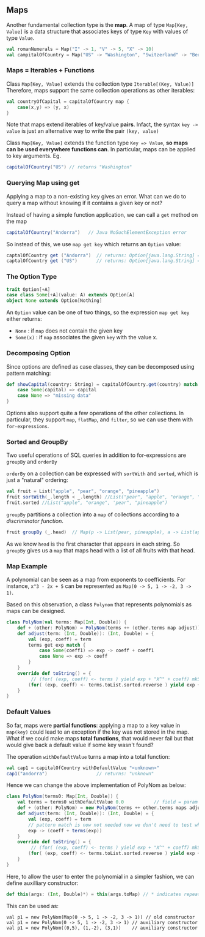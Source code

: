 ## Maps

Another fundamental collection type is the **map**.
A map of type `Map[Key, Value]` is a data structure that associates keys of type `Key` with values of type `Value`.

```scala
val romanNumerals = Map("I" -> 1, "V" -> 5, "X" -> 10)                       // Map of type [String, Int]
val campitalOfCountry = Map("US" -> "Washington", "Switzerland" -> "Bern")   // Map of type [String, String]
```

### Maps = Iterables + Functions

Class `Map[Key, Value]` extends the collection type `Iterable[(Key, Value)]` Therefore, maps support the same collection operations as other iterables:
```scala
val countryOfCapital = capitalOfCountry map {
    case(x,y) => (y, x)
}
```
Note that maps extend iterables of key/value **pairs**. Infact, the syntax `key -> value` is just an alternative way to write the pair `(key, value)`

Class `Map[Key, Value]` extends the function type `Key => Value`, **so maps can be used everywhere functions can**. In particular, maps can be applied to key arguments. Eg.
```scala
capitalOfCountry("US") // returns "Washington"
```

### Querying Map using get
Applying a map to a non-existing key gives an error. What can we do to query a map without knowing if it contains a given key or not?

Instead of having a simple function application, we can call a `get` method on the map

```scala
capitalOfCountry("Andorra")   // Java NoSuchElementException error
```
So instead of this, we use `map get key` which returns an `Option` value:
```scala
captalOfCountry get ("Andorra")  // returns: Option[java.lang.String] = None
captalOfCountry get ("US")       // returns: Option[java.lang.String] = Some(Washington)
```

### The Option Type
```scala
trait Option[+A]
case class Some[+A](value: A) extends Option[A]
object None extends Option[Nothing]
```
An `Option` value can be one of two things, so the expression `map get key` either returns:
* `None`    : if `map` does not contain the given key
* `Some(x)` : if `map` associates the given `key` with the value x.

### Decomposing Option

Since options are defined as case classes, they can be decomposed using pattern matching:
```scala
def showCapital(country: String) = capitalOfCountry.get(country) match {
    case Some(capital) => capital
    case None => "missing data"
}
```
Options also support quite a few operations of the other collections. In particular, they support `map`, `flatMap`, and `filter`, so we can use them with `for-expressions`.

### Sorted and GroupBy

Two useful operations of SQL queries in addition to for-expressions are `groupBy` and `orderBy`

`orderBy` on a collection can be expressed with `sortWith` and `sorted`, which is just a "natural" ordering:

```scala
val fruit = List("apple", "pear", "orange", "pineapple")
fruit sortWith(_.length < _.length) //List("pear", "apple", "orange", "pineapple")
fruit.sorted //List("apple", "orange", 'pear", "pineapple")
```

`groupBy` partitions a collection into a `map` of collections according to a _discriminator function_. 

```scala
fruit groupBy (_.head)  // Map(p -> List(pear, pineapple), a -> List(apple), o -> List(orange))
```
As we know `head` is the first character that appears in each string. So `groupBy` gives us a `map` that maps head with a list of all fruits with that head.

### Map Example
A polynomial can be seen as a map from exponents to coefficients. For instance, `x^3 - 2x + 5` can be represented as `Map(0 -> 5, 1 -> -2, 3 -> 1)`.

Based on this observation, a class `Polynom` that represents polynomials as maps can be designed. 
```scala
class PolyNom(val terms: Map[Int, Double]) {
    def + (other: PolyNom) = PolyNom(terms ++ (other.terms map adjust)) // maps concatenated using ++ and wrapped as PolyNom. Then maps.adjust is called as the previous part only concatenates, does not add values with same coeffecients.
    def adjust(term: (Int, Double)): (Int, Double) = {
        val (exp, coeff) = term
        terms get exp match {
            case Some(coeff1) => exp -> coeff + coeff1
            case None => exp -> coeff
        }
    }
    override def toString() = {
         // (for( (exp, coeff) <- terms ) yield exp + "X^" + coeff) mkString "+"  // This prints fine, but in random order.
        (for( (exp, coeff) <- terms.toList.sorted.reverse ) yield exp + "X^" + coeff) mkString "+"
    }
}
```

### Default Values
So far, maps were **partial functions**: applying a map to a key value in `map(key)` could lead to an exception if the key was not stored in the map. What if we could make maps **total functions**, that would never fail but that would give back a default value if some key wasn't found?

The operation `withDefaultValue` turns a map into a total function:

```scala
val cap1 = capitalOfCountry withDefaultValue "<unknown>"
cap1("andorra")                  // returns: "unknown"
```

Hence we can change the above implementation of PolyNom as below:
```scala
class PolyNom(terms0: Map[Int, Double]) {
    val terms = terms0 withDefaultValue 0.0           // field = param withDefaultValue 0.0
    def + (other: PolyNom) = new PolyNom(terms ++ other.terms maps adjust) // maps concatenated using ++ and wrapped as PolyNom. Then maps.adjust is called as the previous part only concatenates, does not add values with same coeffecients.
    def adjust(term: (Int, Double)): (Int, Double) = {
        val (exp, coeff) = term
        // pattern match is now not needed now we don't need to test whether the given terms contain the given exponent or not
        exp -> (coeff + terms(exp))
    }
    override def toString() = {
         // (for( (exp, coeff) <- terms ) yield exp + "X^" + coeff) mkString "+"  // This prints fine, but in random order.
        (for( (exp, coeff) <- terms.toList.sorted.reverse ) yield exp + "X^" + coeff) mkString "+"
    }
}
```
Here, to allow the user to enter the polynomial in a simpler fashion, we can define auxilliary constructor:
```scala
def this(args: (Int, Double)*) = this(args.toMap) // * indicates repeated parameters
```
This can be used as:
```
val p1 = new PolyNom(Map(0 -> 5, 1 -> -2, 3 -> 1)) // old constructor
val p1 = new PolyNom(0 -> 5, 1 -> -2, 3 -> 1) // auxiliary constructor
val p1 = new PolyNom((0,5), (1,-2), (3,1))    // auxiliary constructor
```
